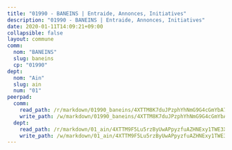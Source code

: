 ```yaml
---
title: "01990 - BANEINS | Entraide, Annonces, Initiatives"
description: "01990 - BANEINS | Entraide, Annonces, Initiatives"
date: 2020-01-11T14:09:21+09:00
collapsible: false
layout: commune
comm:
  nom: "BANEINS"
  slug: baneins
  cp: "01990"
dept:
  nom: "Ain"
  slug: ain
  num: "01"
peerpad:
  comm:
    read_path: /r/markdown/01990_baneins/4XTTM8K7duJPzphYhNmG9G4cGmYbA7zAa23rge9w49CutdELo
    write_path: /w/markdown/01990_baneins/4XTTM8K7duJPzphYhNmG9G4cGmYbA7zAa23rge9w49CutdELo-K3TgTdEQNPgAPyWpucwY3NaXpeZJ44rkAbh6tAuXH87oc349CdCv9GVgFu4vwvGVKVPiCXAaX2ywwxwatayS2aigLydw78mYSaxm3T1NqBYsMdEQeCHfLeYWo66T6RqVSkKVWgmd
  dept:
    read_path: /r/markdown/01_ain/4XTTM9F5Lu5rzByUwAPpyzfuAZHNExy1TWE3X3wiTrPFfiAJr
    write_path: /w/markdown/01_ain/4XTTM9F5Lu5rzByUwAPpyzfuAZHNExy1TWE3X3wiTrPFfiAJr-K3TgUnxzeFoJA4CB58vXNvKXURJneTNZHUsypAQGicGiZu7AS2sPbjspGpj7s3MmMv58YhkLaSUMQMHaiKAfoMv6wF36Urxbqqh8MmnXpnKkbVhnAishABEkMRAiyAt8GGJ1Jer2
---
```


